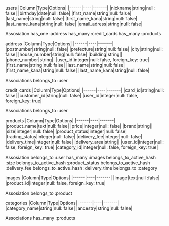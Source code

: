


  users
  |Column|Type|Options|
  |------|----|-------|
  |nickname|string|null: false|
  |birthday|date|null: false|
  |first_name|string|null: false|
  |last_name|string|null: false|
  |first_name_kana|string|null: false|
  |last_name_kana|string|null: false|
  |email_adress|string|null: false|

  Assosiation
  has_one :address
  has_many :credit_cards
  has_many :products


  address
  |Column|Type|Options|
  |------|----|-------|
  |postnumber|string|null: false|
  |prefecture|string|null: false|
  |city|string|null: false|
  |house_number|string|null: false|
  |building|string||
  |phone_number|string||
  |user_id|integer|null: false, foreign_key: true|
  |first_name|string|null: false|
  |last_name|string|null: false|
  |first_name_kana|string|null: false|
  |last_name_kana|string|null: false|
  
  Associations
  belongs_to :user


  credit_cards
  |Column|Type|Options|
  |------|----|-------|
  |card_id|string|null: false|
  |customer_id|string|null: false|
  |user_id|integer|null: false, foreign_key: true|

  Associations
  belongs_to :user


  products
  |Column|Type|Options|
  |------|----|-------|
  |product_name|text|null: false|
  |price|integer|null: false|
  |brand|string||
  |size|integer|null: false|
  |product_status|integer|null: false|
  |trading_status|integer|null: false|
  |delivery_fee|integer|null: false|
  |delivery_time|integer|null: false|
  |delivery_area|string||
  |user_id|integer|null: false, foreign_key: true|
  |category_id|integer|null: false, foreign_key: true|

  Assosiation
  belongs_to :user
  has_many :images
  belongs_to_active_hash :size
  belongs_to_active_hash :product_status
  belongs_to_active_hash :delivery_fee
  belongs_to_active_hash :delivery_time
  belongs_to :category


  images
  |Column|Type|Options|
  |------|----|-------|
  |image|text|null :false|
  |product_id|integer|null: false, foreign_key: true|

  Assosiation
  belongs_to :product


  categories
  |Column|Type|Options|
  |------|----|-------|
  |category_name|string|null: false|
  |ancestry|string|null: false|

  Associations
  has_many :products



